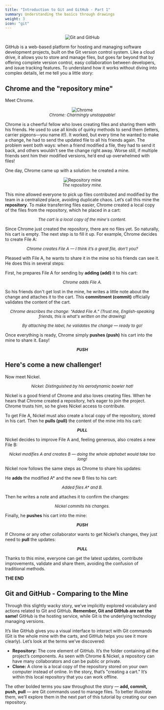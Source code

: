 ```yaml
---
title: "Introduction to Git and GitHub - Part 1"
summary: Understanding the basics through drawings
weight: 3
icon: "git"
---
```



<p align="center">
    <img src="/chroma/images/gitgithub.png" alt="Git and GitHub" class="w-full h-auto" />
</p>

GitHub is a web-based platform for hosting and managing software development projects, built on the Git version control system. Like a cloud drive, it allows you to store and manage files, but goes far beyond that by offering complete version control, easy collaboration between developers, and issue tracking features. To understand how it works without diving into complex details, let me tell you a little story:

## Chrome and the "repository mine"

Meet Chrome.

<p align="center">
    <img src="/chroma/images/gitgithub1.png" alt="Chrome" class="w-full h-auto" />
    </br>
    <em style="font-size: 0.95em;">Chrome: Charmingly unstoppable!</em>
</p>

Chrome is a cheerful fellow who loves creating files and sharing them with his friends. He used to use all kinds of quirky methods to send them (letters, carrier pigeons—you name it!). It worked, but every time he wanted to make a change, he had to send the updated file to all his friends again. The problem went both ways: when a friend modified a file, they had to send it back, and others wouldn’t see the change right away. Worse still, if multiple friends sent him their modified versions, he’d end up overwhelmed with files!

One day, Chrome came up with a solution: he created a mine.

<p align="center">
    <img src="/chroma/images/gitgithub2.jpg" alt="Repository mine" class="w-full h-auto" />
    </br>
    <em style="font-size: 0.95em;">The repository mine.</em>
</p>

This mine allowed everyone to pick up files contributed and modified by the team in a centralized place, avoiding duplicate chaos. Let’s call this mine the **repository**. To make transferring files easier, Chrome created a local copy of the files from the repository, which he placed in a cart:

<p align="center">
    <img src="/chroma/images/gitgithub3.jpg" alt="" class="w-full h-auto" />
    </br>
    <em style="font-size: 0.95em;">The cart is a local copy of the mine's content.</em>
</p>

Since Chrome just created the repository, there are no files yet. So naturally, his cart is empty. The next step is to fill it up. For example, Chrome decides to create File A:

<p align="center">
    <img src="/chroma/images/gitgithub4.jpg" alt="" class="w-full h-auto" />
    </br>
    <em style="font-size: 0.95em;">Chrome creates File A — I think it’s a great file, don’t you?</em>
</p>

Pleased with File A, he wants to share it in the mine so his friends can see it. He does this in several steps:

First, he prepares File A for sending by **adding (add)** it to his cart:

<p align="center">
    <img src="/chroma/images/gitgithub5.jpg" alt="" class="w-full h-auto" />
    </br>
    <em style="font-size: 0.95em;">Chrome adds File A.</em>
</p>

So his friends don't get lost in the mine, he writes a little note about the change and attaches it to the cart. This **commitment (commit)** officially validates the content of the cart.

<p align="center">
    <img src="/chroma/images/gitgithub6.jpg" alt="" class="w-full h-auto" />
    </br>
    <em style="font-size: 0.95em;">Chrome describes the change: "Added File A." (Trust me, English-speaking friends, this is what's written on the drawing)</em>
</p>

<p align="center">
    <img src="/chroma/images/gitgithub7.jpg" alt="" class="w-full h-auto" />
    </br>
    <em style="font-size: 0.95em;">By attaching the label, he validates the change — ready to go!</em>
</p>

Once everything is ready, Chrome simply **pushes (push)** his cart into the mine to share it. Easy!

<p align="center">
    <img src="/chroma/images/gitgithub8.jpg" alt="" class="w-full h-auto" />
    </br>
    <em style="font-size: 0.95em;"><b>PUSH</b></em>
</p>

## Here's come a new challenger!

Now meet Nickel.

<p align="center">
    <img src="/chroma/images/gitgithub9.png" alt="" class="w-full h-auto" />
    </br>
    <em style="font-size: 0.95em;">Nickel: Distinguished by his aerodynamic bowler hat!</em>
</p>

Nickel is a good friend of Chrome and also loves creating files. When he hears that Chrome created a repository, he’s eager to join the project. Chrome trusts him, so he gives Nickel access to contribute.

To get File A, Nickel must also create a local copy of the repository, stored in his cart. Then he **pulls (pull)** the content of the mine into his cart:

<p align="center">
    <img src="/chroma/images/gitgithub10.jpg" alt="" class="w-full h-auto" />
    </br>
    <em style="font-size: 0.95em;"><b>PULL</b></em>
</p>

Nickel decides to improve File A and, feeling generous, also creates a new File B:

<p align="center">
    <img src="/chroma/images/gitgithub11.jpg" alt="" class="w-full h-auto" />
    </br>
    <em style="font-size: 0.95em;">Nickel modifies A and creates B — doing the whole alphabet would take too long!</em>
</p>

Nickel now follows the same steps as Chrome to share his updates:

He **adds** the modified A* and the new B files to his cart:

<p align="center">
    <img src="/chroma/images/gitgithub12.jpg" alt="" class="w-full h-auto" />
    </br>
    <em style="font-size: 0.95em;">Added files A* and B.</em>
</p>

Then he writes a note and attaches it to confirm the changes:

<p align="center">
    <img src="/chroma/images/gitgithub13.jpg" alt="" class="w-full h-auto" />
    </br>
    <em style="font-size: 0.95em;">Nickel </b>commits</b> his changes.</em>
</p>

Finally, he **pushes** his cart into the mine:

<p align="center">
    <img src="/chroma/images/gitgithub14.jpg" alt="" class="w-full h-auto" />
    </br>
    <em style="font-size: 0.95em;"><b>PUSH</b></em>
</p>

If Chrome or any other collaborator wants to get Nickel’s changes, they just need to **pull** the updates:

<p align="center">
    <img src="/chroma/images/gitgithub15.jpg" alt="" class="w-full h-auto" />
    </br>
    <em style="font-size: 0.95em;"><b>PULL</b></em>
</p>

Thanks to this mine, everyone can get the latest updates, contribute improvements, validate and share them, avoiding the confusion of traditional methods.

**THE END**

## Git and GitHub - Comparing to the Mine

Through this slightly wacky story, we’ve implicitly explored vocabulary and actions related to Git and GitHub. **Remember, Git and GitHub are not the same!** GitHub is the hosting service, while Git is the underlying technology managing versions.

It’s like GitHub gives you a visual interface to interact with Git commands (Git is the whole mine with the carts, and GitHub helps you see it more clearly). Let’s look at the terms we’ve discovered:

* **Repository:** The core element of GitHub. It’s the folder containing all the project’s components. As seen with Chrome & Nickel, a repository can have many collaborators and can be public or private.
* **Clone:** A clone is a local copy of the repository stored on your own computer instead of online. In the story, that’s "creating a cart." It’s within this local repository that you can work offline.

The other bolded terms you saw throughout the story — **add, commit, push, pull** — are Git commands used to manage files. To better illustrate them, we’ll explore them in the next part of this tutorial by creating our own repository.

<p align="center">
    <img src="/chroma/images/gitgithub16.jpg" alt="" class="w-full h-auto" />
    </br>
</p>
